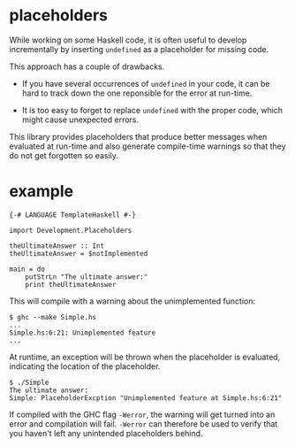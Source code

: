 placeholders
============

While working on some Haskell code, it is often useful to develop
incrementally by inserting `undefined` as a placeholder for missing code. 

This approach has a couple of drawbacks.

* If you have several occurrences of `undefined` in your code, it can be hard
to track down the one reponsible for the error at run-time. 

* It is too easy to forget to replace `undefined` with the proper code, which
might cause unexpected errors.

This library provides placeholders that produce better messages when
evaluated at run-time and also generate compile-time warnings so that they do
not get forgotten so easily.

example
=======
 
    {-# LANGUAGE TemplateHaskell #-}
    
    import Development.Placeholders
    
    theUltimateAnswer :: Int
    theUltimateAnswer = $notImplemented
    
    main = do
        putStrLn "The ultimate answer:"
        print theUltimateAnswer

This will compile with a warning about the unimplemented function:

    $ ghc --make Simple.hs
    ...
    Simple.hs:6:21: Unimplemented feature
    ...

At runtime, an exception will be thrown when the placeholder is evaluated,
indicating the location of the placeholder.

    $ ./Simple
    The ultimate answer:
    Simple: PlaceholderExcption "Unimplemented feature at Simple.hs:6:21"

If compiled with the GHC flag `-Werror`, the warning will get turned into
an error and compilation will fail. `-Werror` can therefore be used to
verify that you haven't left any unintended placeholders behind.

